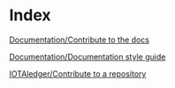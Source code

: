 # Index

[Documentation/Contribute to the docs](documentation/contribution-guidelines.md)

[Documentation/Documentation style guide](documentation/style-guide.md)

[IOTAledger/Contribute to a repository](iotaledger/contribution-guidelines.md)